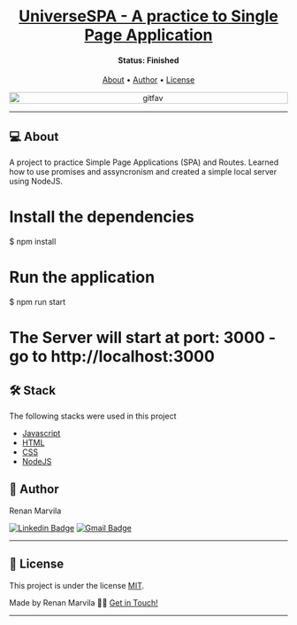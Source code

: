<h1 align="center">
    <a href="#"> UniverseSPA - A practice to Single Page Application </a>
</h1>


<h4 align="center"> 
	 Status: Finished
</h4>

<p align="center">
 <a href="#-About">About</a> •
 <a href="#-author">Author</a> • 
 <a href="#-License">License</a>
</p>

<p align="center" style="display: flex; align-items: flex-start; justify-content: center;">
  <img alt="gitfav" title="#gitfav" src="./assets/UniverseSPA.png" width="100%">

</p>

---

## 💻 About

A project to practice Simple Page Applications (SPA) and Routes. Learned how to use promises and assyncronism and created a
simple local server using NodeJS.

# Install the dependencies
$ npm install

# Run the application 
$ npm run start

# The Server will start at port: 3000 - go to http://localhost:3000

## 🛠 Stack

The following stacks were used in this project

- [Javascript](https://developer.mozilla.org/pt-BR/docs/Web/JavaScript)
- [HTML](https://developer.mozilla.org/pt-BR/docs/Web/HTML)
- [CSS](https://developer.mozilla.org/pt-BR/docs/Web/CSS)
- [NodeJS](https://nodejs.org/en/)

## 🦸 Author

Renan Marvila

[![Linkedin Badge](https://img.shields.io/badge/-Marvila-blue?style=flat-square&logo=Linkedin&logoColor=white&link=https://www.linkedin.com/in/renanmarvila/)](https://www.linkedin.com/in/renanmarvila/) 
[![Gmail Badge](https://img.shields.io/badge/-renan.marvilla@gmail.com-c14438?style=flat-square&logo=Gmail&logoColor=white&link=mailto:renan.marvilla@gmail.com)](mailto:renan.marvilla@gmail.com)

---

## 📝 License

This project is under the license [MIT](./LICENSE).

Made by Renan Marvila 👋🏽 [Get in Touch!](Https://www.linkedin.com/in/renanmarvila/)

---
